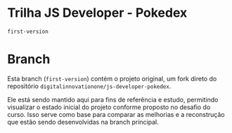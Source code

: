# Trilha JS Developer - Pokedex
`first-version` <h1>Branch</h1>
Esta branch (`first-version`) contém o projeto original, um fork direto do repositório ``digitalinnovationone/js-developer-pokedex``.

Ele está sendo mantido aqui para fins de referência e estudo, permitindo visualizar o estado inicial do projeto conforme proposto no desafio do curso. Isso serve como base para comparar as melhorias e a reconstrução que estão sendo desenvolvidas na branch principal.
